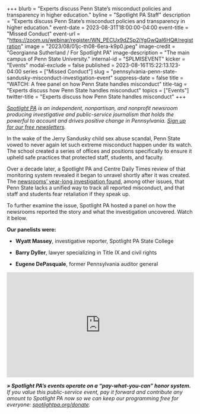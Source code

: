 +++
blurb = "Experts discuss Penn State’s misconduct policies and transparency in higher education."
byline = "Spotlight PA Staff"
description = "Experts discuss Penn State’s misconduct policies and transparency in higher education."
event-date = 2023-08-31T18:00:00-04:00
event-title = "Missed Conduct"
event-url = "https://zoom.us/webinar/register/WN_PECUx9dZSp2iYgGwQaI6HQ#/registration"
image = "2023/08/01jc-th08-6era-k9p0.jpeg"
image-credit = "Georgianna Sutherland / For Spotlight PA"
image-description = "The main campus of Penn State University."
internal-id = "SPLMISEVENT"
kicker = "Events"
modal-exclude = false
published = 2023-08-16T15:22:13.123-04:00
series = ["Missed Conduct"]
slug = "pennsylvania-penn-state-sandusky-misconduct-investigation-event"
suppress-date = false
title = "WATCH: A free panel on how Penn State handles misconduct"
title-tag = "Experts discuss how Penn State handles misconduct"
topics = ["Events"]
twitter-title = "Experts discuss how Penn State handles misconduct"
+++

<a href="https://www.spotlightpa.org/"><em>Spotlight PA</em></a><em> is an independent, nonpartisan, and nonprofit newsroom producing investigative and public-service journalism that holds the powerful to account and drives positive change in Pennsylvania. </em><a href="https://www.spotlightpa.org/newsletters"><em>Sign up for our free newsletters</em></a><em>.</em>

In the wake of the Jerry Sandusky child sex abuse scandal, Penn State vowed to never again let such extreme misconduct happen under its watch. The school created a series of offices and positions specifically to ensure it upheld safe practices that protected staff, students, and faculty.

Over a decade later, a Spotlight PA and Centre Daily Times review of that monitoring system revealed it began to unravel shortly after it was created. The <a href="https://www.spotlightpa.org/statecollege/2023/07/penn-state-sandusky-accountability-transparency-misconduct-retaliation/">newsrooms’ year-long investigation found</a>, among other issues, that Penn State lacks a unified way to track all reported misconduct, and that staff and students fear retaliation if they speak up.

To further examine the issue, Spotlight PA hosted a panel on how the newsrooms reported the story and what the investigation uncovered. Watch it below.

<strong>Our panelists were:</strong>

- <strong>Wyatt Massey</strong>, investigative reporter, Spotlight PA State College

- <strong>Barry Dyller</strong>, lawyer specializing in Title IX and civil rights

- <strong>Eugene DePasquale</strong>, former Pennsylvania auditor general

<div style="padding:56.25% 0 0 0;position:relative;"><iframe src="https://player.vimeo.com/video/860181015?h=3a70f6d632&color=ffcb05&title=0&byline=0" style="position:absolute;top:0;left:0;width:100%;height:100%;" frameborder="0" allow="autoplay; fullscreen; picture-in-picture" allowfullscreen></iframe></div><script src="https://player.vimeo.com/api/player.js"></script>

<strong><em>» Spotlight PA’s events operate on a “pay-what-you-can” honor system.</em></strong><em> If you value this public-service event, pay it forward and contribute any amount to Spotlight PA now so we can keep our programming free for everyone: </em><a href="https://www.spotlightpa.org/donate"><em>spotlightpa.org/donate</em></a><em>.</em>

